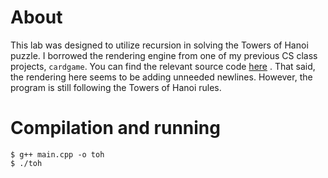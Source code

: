 # About

This lab was designed to utilize recursion in solving the Towers of Hanoi 
puzzle. I borrowed the rendering engine from one of my previous CS class 
projects, `cardgame`. You can find the relevant source code 
[here](https://github.com/aggroskater/cardgame/blob/master/A01234567_AcesUp.cpp)
. That said, the rendering here seems to be adding unneeded newlines. However, 
the program is still following the Towers of Hanoi rules.

# Compilation and running

    $ g++ main.cpp -o toh
    $ ./toh

